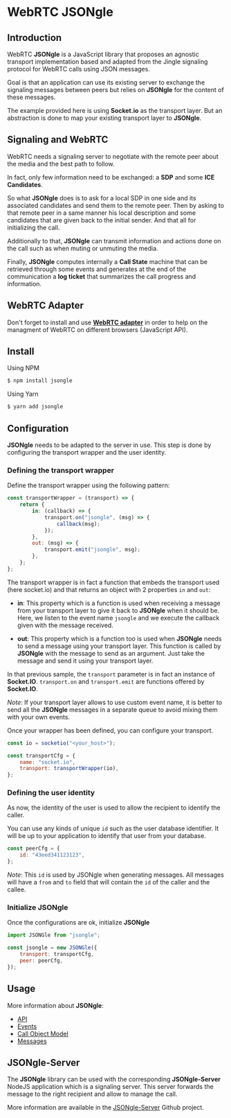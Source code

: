 # WebRTC JSONgle

## Introduction

WebRTC **JSONgle** is a JavaScript library that proposes an agnostic transport implementation based and adapted from the Jingle signaling protocol for WebRTC calls using JSON messages.

Goal is that an application can use its existing server to exchange the signaling messages between peers but relies on **JSONgle** for the content of these messages.

The example provided here is using **Socket.io** as the transport layer. But an abstraction is done to map your existing transport layer to **JSONgle**.

## Signaling and WebRTC

WebRTC needs a signaling server to negotiate with the remote peer about the media and the best path to follow.

In fact, only few information need to be exchanged: a **SDP** and some **ICE Candidates**.

So what **JSONgle** does is to ask for a local SDP in one side and its associated candidates and send them to the remote peer. Then by asking to that remote peer in a same manner his local description and some candidates that are given back to the initial sender. And that all for initializing the call.

Additionally to that, **JSONgle** can transmit information and actions done on the call such as when muting or unmuting the media.

Finally, **JSONgle** computes internally a **Call State** machine that can be retrieved through some events and generates at the end of the communication a **log ticket** that summarizes the call progress and information.

## WebRTC Adapter

Don't forget to install and use [**WebRTC adapter**](https://github.com/webrtcHacks/adapter) in order to help on the managment of WebRTC on different browsers (JavaScript API).


## Install

Using NPM

```bash
$ npm install jsongle
```

Using Yarn

```bash
$ yarn add jsongle
```

## Configuration

**JSONgle** needs to be adapted to the server in use. This step is done by configuring the transport wrapper and the user identity.

### Defining the transport wrapper

Define the transport wrapper using the following pattern:

```js
const transportWrapper = (transport) => {
    return {
        in: (callback) => {
            transport.on("jsongle", (msg) => {
                callback(msg);
            });
        },
        out: (msg) => {
            transport.emit("jsongle", msg);
        },
    };
};
```

The transport wrapper is in fact a function that embeds the transport used (here socket.io) and that returns an object with 2 properties `in` and `out`:

-   **in**: This property which is a function is used when receiving a message from your transport layer to give it back to **JSONgle** when it should be. Here, we listen to the event name `jsongle` and we execute the callback given with the message received.

-   **out**: This property which is a function too is used when **JSONgle** needs to send a message using your transport layer. This function is called by **JSONgle** with the message to send as an argument. Just take the message and send it using your transport layer.

In that previous sample, the `transport` parameter is in fact an instance of **Socket.IO**. `transport.on` and `transport.emit` are functions offered by **Socket.IO**.

_Note_: If your transport layer allows to use custom event name, it is better to send all the **JSONgle** messages in a separate queue to avoid mixing them with your own events.

Once your wrapper has been defined, you can configure your transport.

```js
const io = socketio("<your_host>");

const transportCfg = {
    name: "socket.io",
    transport: transportWrapper(io),
};
```

### Defining the user identity

As now, the identity of the user is used to allow the recipient to identify the caller.

You can use any kinds of unique `id` such as the user database identifier. It will be up to your application to identify that user from your database.

```js
const peerCfg = {
    id: "43eed341123123",
};
```

_Note_: This `id` is used by JSONgle when generating messages. All messages will have a `from` and `to` field that will contain the `id` of the caller and the callee.

### Initialize JSONgle

Once the configurations are ok, initialize **JSONgle**

```js
import JSONGle from "jsongle";

const jsongle = new JSONGle({
    transport: transportCfg,
    peer: peerCfg,
});
```

## Usage

More information about **JSONgle**:
- [API](./documentation/API.md)
- [Events](./documentation/Events.md)
- [Call Object Model](./documentation/Call-Object-Model.md)
- [Messages](./documentation/Messages.md)

## JSONgle-Server

The **JSONgle** library can be used with the corresponding **JSONgle-Server** NodeJS application which is a signaling server. This server forwards the message to the right recipient and allow to manage the call.

More information are available in the [JSONgle-Server](https://github.com/oanguenot/JSONgle-Server) Github project.
